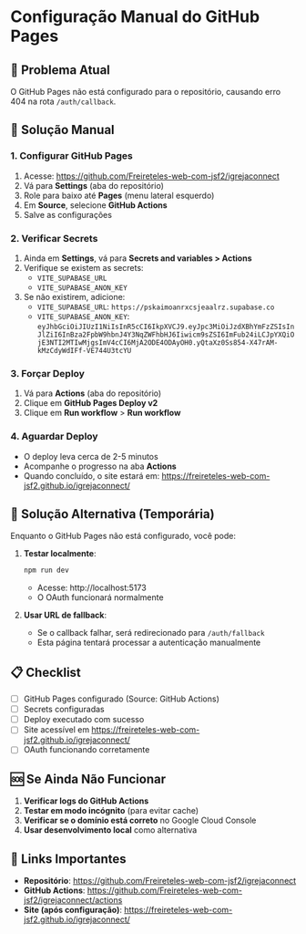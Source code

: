 # Configuração Manual do GitHub Pages

## 🚨 Problema Atual
O GitHub Pages não está configurado para o repositório, causando erro 404 na rota `/auth/callback`.

## 🔧 Solução Manual

### 1. Configurar GitHub Pages
1. Acesse: https://github.com/Freireteles-web-com-jsf2/igrejaconnect
2. Vá para **Settings** (aba do repositório)
3. Role para baixo até **Pages** (menu lateral esquerdo)
4. Em **Source**, selecione **GitHub Actions**
5. Salve as configurações

### 2. Verificar Secrets
1. Ainda em **Settings**, vá para **Secrets and variables > Actions**
2. Verifique se existem as secrets:
   - `VITE_SUPABASE_URL`
   - `VITE_SUPABASE_ANON_KEY`
3. Se não existirem, adicione:
   - `VITE_SUPABASE_URL`: `https://pskaimoanrxcsjeaalrz.supabase.co`
   - `VITE_SUPABASE_ANON_KEY`: `eyJhbGciOiJIUzI1NiIsInR5cCI6IkpXVCJ9.eyJpc3MiOiJzdXBhYmFzZSIsInJlZiI6InBza2FpbW9hbnJ4Y3NqZWFhbHJ6Iiwicm9sZSI6ImFub24iLCJpYXQiOjE3NTI2MTIwMjgsImV4cCI6MjA2ODE4ODAyOH0.yQtaXz0Ss854-X47rAM-kMzCdyWdIFf-VE744U3tcYU`

### 3. Forçar Deploy
1. Vá para **Actions** (aba do repositório)
2. Clique em **GitHub Pages Deploy v2**
3. Clique em **Run workflow** > **Run workflow**

### 4. Aguardar Deploy
- O deploy leva cerca de 2-5 minutos
- Acompanhe o progresso na aba **Actions**
- Quando concluído, o site estará em: https://freireteles-web-com-jsf2.github.io/igrejaconnect/

## 🔄 Solução Alternativa (Temporária)

Enquanto o GitHub Pages não está configurado, você pode:

1. **Testar localmente**:
   ```bash
   npm run dev
   ```
   - Acesse: http://localhost:5173
   - O OAuth funcionará normalmente

2. **Usar URL de fallback**:
   - Se o callback falhar, será redirecionado para `/auth/fallback`
   - Esta página tentará processar a autenticação manualmente

## 📋 Checklist

- [ ] GitHub Pages configurado (Source: GitHub Actions)
- [ ] Secrets configuradas
- [ ] Deploy executado com sucesso
- [ ] Site acessível em https://freireteles-web-com-jsf2.github.io/igrejaconnect/
- [ ] OAuth funcionando corretamente

## 🆘 Se Ainda Não Funcionar

1. **Verificar logs do GitHub Actions**
2. **Testar em modo incógnito** (para evitar cache)
3. **Verificar se o domínio está correto** no Google Cloud Console
4. **Usar desenvolvimento local** como alternativa

## 🔗 Links Importantes

- **Repositório**: https://github.com/Freireteles-web-com-jsf2/igrejaconnect
- **GitHub Actions**: https://github.com/Freireteles-web-com-jsf2/igrejaconnect/actions
- **Site (após configuração)**: https://freireteles-web-com-jsf2.github.io/igrejaconnect/